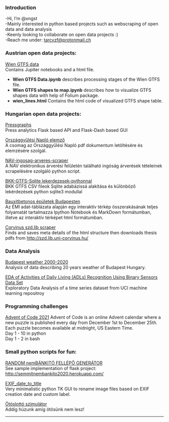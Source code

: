 ### Introduction

-Hi, I’m @xngst  
-Mainly interested in python based projects such as webscraping of open data and data analysis  
-Keenly looking to collaborate on open data projects :)  
-Reach me under: tarcvzf@protonmail.ch  

### Austrian open data projects:  
[Wien GTFS data](https://github.com/xngst/wien_gtfs)  
Contains Jupiter notebooks and a html file.  
* <b>Wien GTFS Data.ipynb</b> describes processing stages of the Wien GTFS file.  
* <b>Wien GTFS shapes to map.ipynb</b> describes how to visualize GTFS shapes data with help of Folium package.  
* <b>wien_lines.html</b> Contains the html code of visualized GTFS shape table.  

### Hungarian open data projects:

[Pressgraphs](https://github.com/xngst/press-graphs)  
Press analytics Flask based API and Flask-Dash based GUI  

[Országgyűlési Napló elemző](https://github.com/xngst/orszaggyulesi_naplo)  
A csomag az Országgyűlési Napló pdf dokumentum letöltésére és elemzésére szolgál.

[NAV-ingosag-arveres-scraper](https://github.com/xngst/NAV-ingosag-arveres-scraper)  
A NAV elektronikus árverési felületén található ingóság árverések tételeinek scrapelésére szolgáló python script.

[BKK-GTFS-Sqlite lekerdezesek-pythonnal](https://github.com/xngst/BKK-GTFS-Sqlite-Python)  
BKK GTFS CSV fileok Sqlite adabázissá alakítása és különböző lekérdezések python sqlite3 modullal 

[Bauxitbetonos épületek Budapesten](https://github.com/xngst/bauxitbeton_epuletek_budapesten)  
Az ÉMI adat-táblázata alapján egy interaktív térkép összerakásának teljes folyamatát tartalmazza Ipython Notebook és MarkDown formátumban, illetve az interaktív térképet html formátumban.

[Corvinus szd.lib scraper](https://github.com/xngst/Corvinus_thesis_scraper)  
Finds and saves meta details of the html structure then downloads thesis pdfs from http://szd.lib.uni-corvinus.hu/

### Data Analysis
[Budapest weather 2000-2020](https://github.com/xngst/Budapest_idojaras_2000-2020)  
Analysis of data describing 20 years weather of Budapest Hungary. 

[EDA of Activities of Daily Living (ADLs) Recognition Using Binary Sensors Data Set](https://github.com/xngst/Activities_of_Daily_Living_EDA/blob/main/ADL%20data.ipynb)  
Exploratory Data Analysis of a time series dataset from UCI machine learning repositroy  

### Programming challenges 

[Advent of Code 2021](https://github.com/xngst/aocd_2021) 
Advent of Code is an online Advent calendar where a new puzzle is published every day from December 1st to December 25th. Each puzzle becomes available at midnight, US Eastern Time.  
Day 1 - 10 in python  
Day 1 - 2 in bash  

### Small python scripts for fun:

[RANDOM nemBÁNKITÓ FELLÉPŐ GENERÁTOR](https://github.com/xngst/random_zenekar)  
See sample implementation of flask project: http://semmitnembankito2020.herokuapp.com/

[EXIF_date_to_title](https://github.com/xngst/EXIF_date_to_title)  
Very minimalistic python TK GUI to rename image files based on EXIF creation date and custom label.

[Ötöslottó szimulátor](https://github.com/xngst/otoslotto_szimulator)  
Addíg húzunk amíg ötösünk nem lesz!   


<hr>




<!---
xngst/xngst is a ✨ special ✨ repository because its `README.md` (this file) appears on your GitHub profile.
You can click the Preview link to take a look at your changes.
--->


